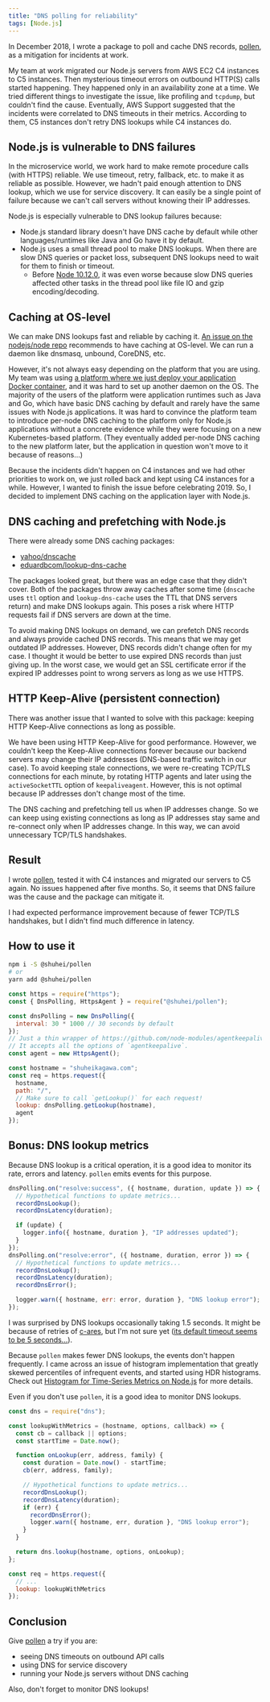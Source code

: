 ```yaml
---
title: "DNS polling for reliability"
tags: [Node.js]
---
```


In December 2018, I wrote a package to poll and cache DNS records, [pollen](https://github.com/shuhei/pollen), as a mitigation for incidents at work.

My team at work migrated our Node.js servers from AWS EC2 C4 instances to C5 instances. Then mysterious timeout errors on outbound HTTP(S) calls started happening. They happened only in an availability zone at a time. We tried different things to investigate the issue, like profiling and `tcpdump`, but couldn't find the cause. Eventually, AWS Support suggested that the incidents were correlated to DNS timeouts in their metrics. According to them, C5 instances don't retry DNS lookups while C4 instances do.

## Node.js is vulnerable to DNS failures

In the microservice world, we work hard to make remote procedure calls (with HTTPS) reliable. We use timeout, retry, fallback, etc. to make it as reliable as possible. However, we hadn't paid enough attention to DNS lookup, which we use for service discovery. It can easily be a single point of failure because we can't call servers without knowing their IP addresses.

Node.js is especially vulnerable to DNS lookup failures because:

- Node.js standard library doesn't have DNS cache by default while other languages/runtimes like Java and Go have it by default.
- Node.js uses a small thread pool to make DNS lookups. When there are slow DNS queries or packet loss, subsequent DNS lookups need to wait for them to finish or timeout.
  - Before [Node 10.12.0](https://github.com/nodejs/node/pull/22997), it was even worse because slow DNS queries affected other tasks in the thread pool like file IO and gzip encoding/decoding.

## Caching at OS-level

We can make DNS lookups fast and reliable by caching it. [An issue on the nodejs/node repo](https://github.com/nodejs/node/issues/5893) recommends to have caching at OS-level. We can run a daemon like dnsmasq, unbound, CoreDNS, etc.

However, it's not always easy depending on the platform that you are using. My team was using [a platform where we just deploy your application Docker container](https://stups.io/), and it was hard to set up another daemon on the OS. The majority of the users of the platform were application runtimes such as Java and Go, which have basic DNS caching by default and rarely have the same issues with Node.js applications. It was hard to convince the platform team to introduce per-node DNS caching to the platform only for Node.js applications without a concrete evidence while they were focusing on a new Kubernetes-based platform. (They eventually added per-node DNS caching to the new platform later, but the application in question won't move to it because of reasons...)

Because the incidents didn't happen on C4 instances and we had other priorities to work on, we just rolled back and kept using C4 instances for a while. However, I wanted to finish the issue before celebrating 2019. So, I decided to implement DNS caching on the application layer with Node.js.

## DNS caching and prefetching with Node.js

There were already some DNS caching packages:

- [yahoo/dnscache](https://github.com/yahoo/dnscache)
- [eduardbcom/lookup-dns-cache](https://github.com/eduardbcom/lookup-dns-cache)

The packages looked great, but there was an edge case that they didn't cover. Both of the packages throw away caches after some time (`dnscache` uses `ttl` option and `lookup-dns-cache` uses the TTL that DNS servers return) and make DNS lookups again. This poses a risk where HTTP requests fail if DNS servers are down at the time.

To avoid making DNS lookups on demand, we can prefetch DNS records and always provide cached DNS records. This means that we may get outdated IP addresses. However, DNS records didn't change often for my case. I thought it would be better to use expired DNS records than just giving up. In the worst case, we would get an SSL certificate error if the expired IP addresses point to wrong servers as long as we use HTTPS.

## HTTP Keep-Alive (persistent connection)

There was another issue that I wanted to solve with this package: keeping HTTP Keep-Alive connections as long as possible.

We have been using HTTP Keep-Alive for good performance. However, we couldn't keep the Keep-Alive connections forever because our backend servers may change their IP addresses (DNS-based traffic switch in our case). To avoid keeping stale connections, we were re-creating TCP/TLS connections for each minute, by rotating HTTP agents and later using the `activeSocketTTL` option of `keepaliveagent`. However, this is not optimal because IP addresses don't change most of the time.

The DNS caching and prefetching tell us when IP addresses change. So we can keep using existing connections as long as IP addresses stay same and re-connect only when IP addresses change. In this way, we can avoid unnecessary TCP/TLS handshakes.

## Result

I wrote [pollen](https://github.com/shuhei/pollen), tested it with C4 instances and migrated our servers to C5 again. No issues happened after five months. So, it seems that DNS failure was the cause and the package can mitigate it.

I had expected performance improvement because of fewer TCP/TLS handshakes, but I didn't find much difference in latency.

## How to use it

```sh
npm i -S @shuhei/pollen
# or
yarn add @shuhei/pollen
```

```js
const https = require("https");
const { DnsPolling, HttpsAgent } = require("@shuhei/pollen");

const dnsPolling = new DnsPolling({
  interval: 30 * 1000 // 30 seconds by default
});
// Just a thin wrapper of https://github.com/node-modules/agentkeepalive
// It accepts all the options of `agentkeepalive`.
const agent = new HttpsAgent();

const hostname = "shuheikagawa.com";
const req = https.request({
  hostname,
  path: "/",
  // Make sure to call `getLookup()` for each request!
  lookup: dnsPolling.getLookup(hostname),
  agent
});
```

## Bonus: DNS lookup metrics

Because DNS lookup is a critical operation, it is a good idea to monitor its rate, errors and latency. `pollen` emits events for this purpose.

```js
dnsPolling.on("resolve:success", ({ hostname, duration, update }) => {
  // Hypothetical functions to update metrics...
  recordDnsLookup();
  recordDnsLatency(duration);

  if (update) {
    logger.info({ hostname, duration }, "IP addresses updated");
  }
});
dnsPolling.on("resolve:error", ({ hostname, duration, error }) => {
  // Hypothetical functions to update metrics...
  recordDnsLookup();
  recordDnsLatency(duration);
  recordDnsError();

  logger.warn({ hostname, err: error, duration }, "DNS lookup error");
});
```

I was surprised by DNS lookups occasionally taking 1.5 seconds. It might be because of retries of [c-ares](https://c-ares.haxx.se/), but I'm not sure yet ([its default timeout seems to be 5 seconds...](https://c-ares.haxx.se/ares_init_options.html)).

Because `pollen` makes fewer DNS lookups, the events don't happen frequently. I came across an issue of histogram implementation that greatly skewed percentiles of infrequent events, and started using HDR histograms. Check out [Histogram for Time-Series Metrics on Node.js](/blog/2018/12/29/histogram-for-time-series-metrics-on-node-js/) for more details.

Even if you don't use `pollen`, it is a good idea to monitor DNS lookups.

```js
const dns = require("dns");

const lookupWithMetrics = (hostname, options, callback) => {
  const cb = callback || options;
  const startTime = Date.now();

  function onLookup(err, address, family) {
    const duration = Date.now() - startTime;
    cb(err, address, family);

    // Hypothetical functions to update metrics...
    recordDnsLookup();
    recordDnsLatency(duration);
    if (err) {
      recordDnsError();
      logger.warn({ hostname, err, duration }, "DNS lookup error");
    }
  }

  return dns.lookup(hostname, options, onLookup);
};

const req = https.request({
  // ...
  lookup: lookupWithMetrics
});
```

## Conclusion

Give [pollen](https://github.com/shuhei/pollen) a try if you are:

- seeing DNS timeouts on outbound API calls
- using DNS for service discovery
- running your Node.js servers without DNS caching

Also, don't forget to monitor DNS lookups!
